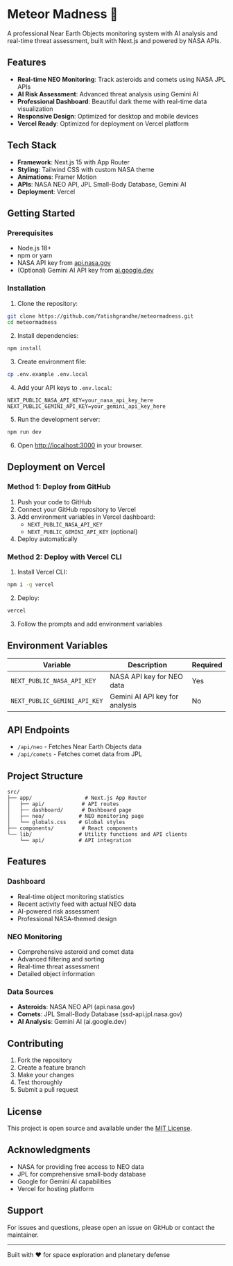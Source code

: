 # Meteor Madness 🚀

A professional Near Earth Objects monitoring system with AI analysis and real-time threat assessment, built with Next.js and powered by NASA APIs.

## Features

- **Real-time NEO Monitoring**: Track asteroids and comets using NASA JPL APIs
- **AI Risk Assessment**: Advanced threat analysis using Gemini AI
- **Professional Dashboard**: Beautiful dark theme with real-time data visualization
- **Responsive Design**: Optimized for desktop and mobile devices
- **Vercel Ready**: Optimized for deployment on Vercel platform

## Tech Stack

- **Framework**: Next.js 15 with App Router
- **Styling**: Tailwind CSS with custom NASA theme
- **Animations**: Framer Motion
- **APIs**: NASA NEO API, JPL Small-Body Database, Gemini AI
- **Deployment**: Vercel

## Getting Started

### Prerequisites

- Node.js 18+ 
- npm or yarn
- NASA API key from [api.nasa.gov](https://api.nasa.gov/)
- (Optional) Gemini AI API key from [ai.google.dev](https://ai.google.dev/)

### Installation

1. Clone the repository:
```bash
git clone https://github.com/Yatishgrandhe/meteormadness.git
cd meteormadness
```

2. Install dependencies:
```bash
npm install
```

3. Create environment file:
```bash
cp .env.example .env.local
```

4. Add your API keys to `.env.local`:
```env
NEXT_PUBLIC_NASA_API_KEY=your_nasa_api_key_here
NEXT_PUBLIC_GEMINI_API_KEY=your_gemini_api_key_here
```

5. Run the development server:
```bash
npm run dev
```

6. Open [http://localhost:3000](http://localhost:3000) in your browser.

## Deployment on Vercel

### Method 1: Deploy from GitHub

1. Push your code to GitHub
2. Connect your GitHub repository to Vercel
3. Add environment variables in Vercel dashboard:
   - `NEXT_PUBLIC_NASA_API_KEY`
   - `NEXT_PUBLIC_GEMINI_API_KEY` (optional)
4. Deploy automatically

### Method 2: Deploy with Vercel CLI

1. Install Vercel CLI:
```bash
npm i -g vercel
```

2. Deploy:
```bash
vercel
```

3. Follow the prompts and add environment variables

## Environment Variables

| Variable | Description | Required |
|----------|-------------|----------|
| `NEXT_PUBLIC_NASA_API_KEY` | NASA API key for NEO data | Yes |
| `NEXT_PUBLIC_GEMINI_API_KEY` | Gemini AI API key for analysis | No |

## API Endpoints

- `/api/neo` - Fetches Near Earth Objects data
- `/api/comets` - Fetches comet data from JPL

## Project Structure

```
src/
├── app/                 # Next.js App Router
│   ├── api/            # API routes
│   ├── dashboard/      # Dashboard page
│   ├── neo/           # NEO monitoring page
│   └── globals.css    # Global styles
├── components/         # React components
└── lib/               # Utility functions and API clients
    └── api/           # API integration
```

## Features

### Dashboard
- Real-time object monitoring statistics
- Recent activity feed with actual NEO data
- AI-powered risk assessment
- Professional NASA-themed design

### NEO Monitoring
- Comprehensive asteroid and comet data
- Advanced filtering and sorting
- Real-time threat assessment
- Detailed object information

### Data Sources
- **Asteroids**: NASA NEO API (api.nasa.gov)
- **Comets**: JPL Small-Body Database (ssd-api.jpl.nasa.gov)
- **AI Analysis**: Gemini AI (ai.google.dev)

## Contributing

1. Fork the repository
2. Create a feature branch
3. Make your changes
4. Test thoroughly
5. Submit a pull request

## License

This project is open source and available under the [MIT License](LICENSE).

## Acknowledgments

- NASA for providing free access to NEO data
- JPL for comprehensive small-body database
- Google for Gemini AI capabilities
- Vercel for hosting platform

## Support

For issues and questions, please open an issue on GitHub or contact the maintainer.

---

Built with ❤️ for space exploration and planetary defense